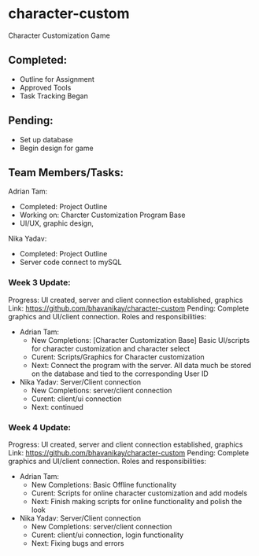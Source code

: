 # character-custom
Character Customization Game

## Completed:
* Outline for Assignment
* Approved Tools
* Task Tracking Began

## Pending:
* Set up database
* Begin design for game

## Team Members/Tasks:
Adrian Tam: 
*  Completed: Project Outline
*  Working on: Charcter Customization Program Base
*  UI/UX, graphic design,

Nika Yadav: 
* Completed: Project Outline
* Server code connect to mySQL


### Week 3 Update:
Progress: UI created, server and client connection established, graphics
Link: https://github.com/bhavanikay/character-custom
Pending: Complete graphics and UI/client connection.
Roles and responsibilities:
* Adrian Tam:
  * New Completions: [Character Customization Base] Basic UI/scripts for character customization and character select
  * Curent: Scripts/Graphics for Character customization
  * Next: Connect the program with the server. All data much be stored on the database and tied to the corresponding User ID
* Nika Yadav: Server/Client connection
  * New Completions: server/client connection
  * Curent: client/ui connection
  * Next: continued
  
### Week 4 Update:
Progress: UI created, server and client connection established, graphics
Link: https://github.com/bhavanikay/character-custom
Pending: Complete graphics and UI/client connection.
Roles and responsibilities:
* Adrian Tam:
  * New Completions: Basic Offline functionality
  * Curent: Scripts for online character customization and add models
  * Next: Finish making scripts for online functionality and polish the look
* Nika Yadav: Server/Client connection
  * New Completions: server/client connection
  * Curent: client/ui connection, login functionality
  * Next: Fixing bugs and errors

